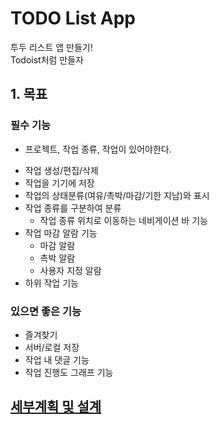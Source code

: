 # TODO List App
투두 리스트 앱 만들기!  
Todoist처럼 만들자

## 1. 목표
### 필수 기능
- 프로젝트, 작업 종류, 작업이 있어야한다.
<!-- - 프로젝트에는 아래의 정보가 있어야한다.
    - 아이디
    - 이름
    - 테마
    - 보기 형식
    - 생성 일자
- 작업 종류(섹션)에는 아래의 정보가 있어야한다.
    - 아이디
    - 프로젝트 아이디
    - 제목
    - 생성 일자
- 작업에는 아래의 정보가 있어야한다
    - 아이디 - 작업 고유 식별자
    - 섹션 아이디 - 작업의 종류 아이디 - 섹션의 아이디
    - 그룹 아이디 - 작업의 그룹 아이디 - 최상위 작업의 아이디
    - 계층 - 그룹 내에서 순서 최상위 작업은 1개만 존재한다.
    - 작업 제목 - 텍스트 형식의 제목 255자 이내로
    - 작업 내용 - 텍스트 형식의 내용 추후 변경 될수있다
    - 생성 일자 - UnixTime 단위 초
    - 변경 일자 - UnixTime 단위 초
    - 마감 날짜 - UnixTime 단위 초
    - 우선 순위 - 지금 단계에서는 1,2,3,4 숫자 커스텀(제한이 잇어도 1을 남발하게 사용하는것은 사용자의 문제다)
    - 라벨 - 태그 처럼 즐겨찾기 용도
    - 작업 상태 
        - 완료
        - 미완료
        - 작업 미완료 (작업이 활성화 되어있다의 의미로 1이상...)
            - 여유 1
            - 촉박 2
            - 기한 지남 3
        - 작업 완료 0 -->
- 작업 생성/편집/삭제
- 작업을 기기에 저장
- 작업의 상태분류(여유/촉박/마감/기한 지남)와 표시
- 작업 종류를 구분하여 분류
    - 작업 종류 위치로 이동하는 네비게이션 바 기능
- 작업 마감 알람 기능
    - 마감 알람
    - 촉박 알람
    - 사용자 지정 알람
- 하위 작업 기능

  
### 있으면 좋은 기능
- 즐겨찾기
- 서버/로컬 저장
- 작업 내 댓글 기능
- 작업 진행도 그래프 기능

## [세부계획 및 설계](./everyone_has_a_plan/README.md)